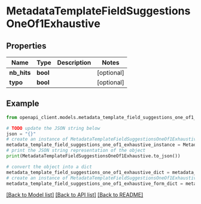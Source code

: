 # MetadataTemplateFieldSuggestionsOneOf1Exhaustive


## Properties

Name | Type | Description | Notes
------------ | ------------- | ------------- | -------------
**nb_hits** | **bool** |  | [optional] 
**typo** | **bool** |  | [optional] 

## Example

```python
from openapi_client.models.metadata_template_field_suggestions_one_of1_exhaustive import MetadataTemplateFieldSuggestionsOneOf1Exhaustive

# TODO update the JSON string below
json = "{}"
# create an instance of MetadataTemplateFieldSuggestionsOneOf1Exhaustive from a JSON string
metadata_template_field_suggestions_one_of1_exhaustive_instance = MetadataTemplateFieldSuggestionsOneOf1Exhaustive.from_json(json)
# print the JSON string representation of the object
print(MetadataTemplateFieldSuggestionsOneOf1Exhaustive.to_json())

# convert the object into a dict
metadata_template_field_suggestions_one_of1_exhaustive_dict = metadata_template_field_suggestions_one_of1_exhaustive_instance.to_dict()
# create an instance of MetadataTemplateFieldSuggestionsOneOf1Exhaustive from a dict
metadata_template_field_suggestions_one_of1_exhaustive_form_dict = metadata_template_field_suggestions_one_of1_exhaustive.from_dict(metadata_template_field_suggestions_one_of1_exhaustive_dict)
```
[[Back to Model list]](../README.md#documentation-for-models) [[Back to API list]](../README.md#documentation-for-api-endpoints) [[Back to README]](../README.md)


